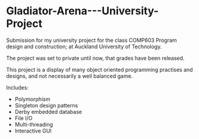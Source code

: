 # Gladiator-Arena---University-Project

Submission for my university project for the class COMP603 Program design and construction; at Auckland University of Technology.

The project was set to private until now, that grades have been released.

This project is a display of many object oriented programming practises and designs, and not necessarily a well balanced game.

Includes:
* Polymorphism
* Singleton design patterns
* Derby embedded database
* File I/O
* Multi-threading
* Interactive GUI
